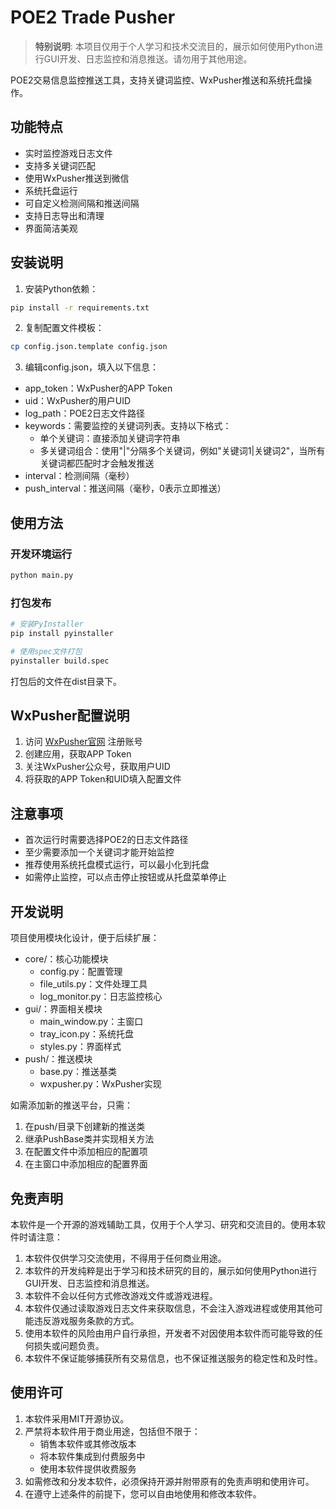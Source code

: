 # POE2 Trade Pusher

> **特别说明**: 本项目仅用于个人学习和技术交流目的，展示如何使用Python进行GUI开发、日志监控和消息推送。请勿用于其他用途。

POE2交易信息监控推送工具，支持关键词监控、WxPusher推送和系统托盘操作。

## 功能特点

- 实时监控游戏日志文件
- 支持多关键词匹配
- 使用WxPusher推送到微信
- 系统托盘运行
- 可自定义检测间隔和推送间隔
- 支持日志导出和清理
- 界面简洁美观

## 安装说明

1. 安装Python依赖：
```bash
pip install -r requirements.txt
```

2. 复制配置文件模板：
```bash
cp config.json.template config.json
```

3. 编辑config.json，填入以下信息：
- app_token：WxPusher的APP Token
- uid：WxPusher的用户UID
- log_path：POE2日志文件路径
- keywords：需要监控的关键词列表。支持以下格式：
  - 单个关键词：直接添加关键词字符串
  - 多关键词组合：使用"|"分隔多个关键词，例如"关键词1|关键词2"，当所有关键词都匹配时才会触发推送
- interval：检测间隔（毫秒）
- push_interval：推送间隔（毫秒，0表示立即推送）

## 使用方法

### 开发环境运行

```bash
python main.py
```

### 打包发布

```bash
# 安装PyInstaller
pip install pyinstaller

# 使用spec文件打包
pyinstaller build.spec
```

打包后的文件在dist目录下。

## WxPusher配置说明

1. 访问 [WxPusher官网](https://wxpusher.zjiecode.com) 注册账号
2. 创建应用，获取APP Token
3. 关注WxPusher公众号，获取用户UID
4. 将获取的APP Token和UID填入配置文件

## 注意事项

- 首次运行时需要选择POE2的日志文件路径
- 至少需要添加一个关键词才能开始监控
- 推荐使用系统托盘模式运行，可以最小化到托盘
- 如需停止监控，可以点击停止按钮或从托盘菜单停止

## 开发说明

项目使用模块化设计，便于后续扩展：

- core/：核心功能模块
  - config.py：配置管理
  - file_utils.py：文件处理工具
  - log_monitor.py：日志监控核心
- gui/：界面相关模块
  - main_window.py：主窗口
  - tray_icon.py：系统托盘
  - styles.py：界面样式
- push/：推送模块
  - base.py：推送基类
  - wxpusher.py：WxPusher实现

如需添加新的推送平台，只需：
1. 在push/目录下创建新的推送类
2. 继承PushBase类并实现相关方法
3. 在配置文件中添加相应的配置项
4. 在主窗口中添加相应的配置界面

## 免责声明

本软件是一个开源的游戏辅助工具，仅用于个人学习、研究和交流目的。使用本软件时请注意：

1. 本软件仅供学习交流使用，不得用于任何商业用途。
2. 本软件的开发纯粹是出于学习和技术研究的目的，展示如何使用Python进行GUI开发、日志监控和消息推送。
3. 本软件不会以任何方式修改游戏文件或游戏进程。
4. 本软件仅通过读取游戏日志文件来获取信息，不会注入游戏进程或使用其他可能违反游戏服务条款的方式。
5. 使用本软件的风险由用户自行承担，开发者不对因使用本软件而可能导致的任何损失或问题负责。
6. 本软件不保证能够捕获所有交易信息，也不保证推送服务的稳定性和及时性。

## 使用许可

1. 本软件采用MIT开源协议。
2. 严禁将本软件用于商业用途，包括但不限于：
   - 销售本软件或其修改版本
   - 将本软件集成到付费服务中
   - 使用本软件提供收费服务
3. 如需修改和分发本软件，必须保持开源并附带原有的免责声明和使用许可。
4. 在遵守上述条件的前提下，您可以自由地使用和修改本软件。
